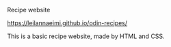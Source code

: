 Recipe website

https://leilannaeimi.github.io/odin-recipes/

This is a basic recipe website, made by HTML and CSS.
